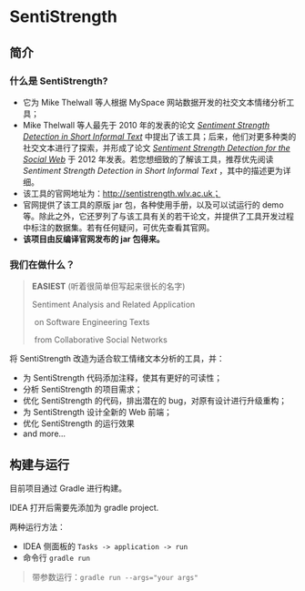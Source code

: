 # SentiStrength

## 简介

### 什么是 SentiStrength?

- 它为 Mike Thelwall 等人根据 MySpace 网站数据开发的社交文本情绪分析工具；
- Mike Thelwall 等人最先于 2010 年的发表的论文 [_Sentiment Strength Detection in Short Informal Text_](https://doi.org/10.1002/asi.21416) 中提出了该工具；后来，他们对更多种类的社交文本进行了探索，并形成了论文 [_Sentiment Strength Detection for the Social Web_](https://doi.org/10.1002/asi.21662) 于 2012 年发表。若您想细致的了解该工具，推荐优先阅读 _Sentiment Strength Detection in Short Informal Text_ ，其中的描述更为详细。
- 该工具的官网地址为：http://sentistrength.wlv.ac.uk；
- 官网提供了该工具的原版 jar 包，各种使用手册，以及可以试运行的 demo 等。除此之外，它还罗列了与该工具有关的若干论文，并提供了工具开发过程中标注的数据集。若有任何疑问，可优先查看其官网。
- **该项目由反编译官网发布的 jar 包得来。**

### 我们在做什么？

> **EASIEST** (听着很简单但写起来很长的名字)
>
> Sentiment Analysis and Related Application 
>
> ​	on Software Engineering Texts 
>
> ​		from Collaborative Social Networks

将 SentiStrength 改造为适合软工情绪文本分析的工具，并：

- 为 SentiStrength 代码添加注释，使其有更好的可读性；
- 分析 SentiStrength 的项目需求；
- 优化 SentiStrength 的代码，排出潜在的 bug，对原有设计进行升级重构；
- 为 SentiStrength 设计全新的 Web 前端；
- 优化 SentiStrength 的运行效果
- and more...

## 构建与运行

目前项目通过 Gradle 进行构建。

IDEA 打开后需要先添加为 gradle project.

两种运行方法：

- IDEA 侧面板的 `Tasks -> application -> run`
- 命令行 `gradle run`

> 带参数运行：`gradle run --args="your args"`